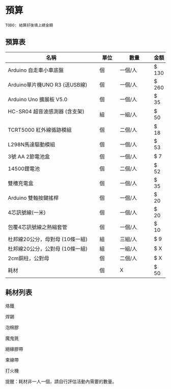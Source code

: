 # 預算

`TODO: 結算好後填上總金額`

## 預算表

| 名稱                         　　　 | 單位　  | 數量　　　  | 金額　   |
| --------------------------------- | ------ | --------- | ------- |
| Arduino 自走車小車底盤　　　　　　　　　| 個　　  | 一個/人　　 | $ 130   |
| Arduino單片機UNO R3 (送USB線)　　　  | 個　　  | 一個/人　　 | $ 260   |
| Arduino Uno 擴展板 V5.0　　　　　    | 個　　  | 一個/人　　 | $ 35    |
| HC-SR04 超音波感測器 (含支架)     　　| 組　　  | 一組/人　　 | $ 50    |
| TCRT5000 紅外線循跡模組　　　　       | 個　　  | 二個/人　　 | $ 18    |
| L298N馬達驅動模組　　　　　　　　      | 個　　  | 一個/人　　 | $ 53    |
| 3號 AA 2節電池盒　　　　　　　　　     | 個　　  | 一個/人　　 | $ 7     |
| 14500鋰電池　　　　　　　　　　　　　　 | 個　　  | 二個/人　　 | $ 52    |
| 雙槽充電盒　　　　　　　　　　　　      | 個　　  | 一個/人　　 | $ 35    |
| Arduino 雙軸按鍵搖桿      　　　　　　| 個　　  | 一個/人　　 | $ 20    |
| 4芯訊號線(一米)　　　　　　　　　      | 個　　  | 一個/人　　 | $ 20    |
| 包覆4芯訊號線之熱縮套管　　　　        | 個　　  | 一個/人　　 | $ 10    |
| 杜邦線20公分，母對母 (10條一組)　　　  | 組　　  | 三組/人　　 | $ 9     |
| 杜邦線20公分，公對母 (10條一組)　　　  | 組　　  | 一組/人　　 | $ X     |
| 2cm銅柱，公對母　　　　　　　　　      | 個　　  | 二個/人　　 | $ X     |
| 耗材　　　　　　　　　　　　　　　　    | 個　　  | X　　　　　 | $ 50    |

## 耗材列表

烙鐵

焊錫

泡棉膠

魔鬼氈

絕緣膠帶

束線帶

打火機

提醒：耗材非一人一個，請自行評估活動內需要的數量。

